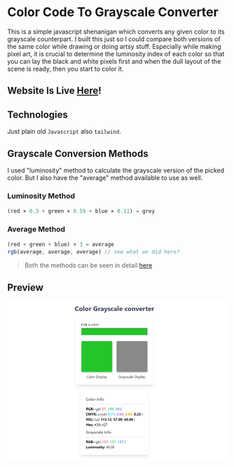 # Color Code To Grayscale Converter

This is a simple javascript shenanigan which converts any given color to its grayscale counterpart. I built this just so I could compare both versions of the same color while drawing or doing artsy stuff. Especially while making pixel art, it is crucial to determine the luminosity index of each color so that you can lay the black and white pixels first and when the dull layout of the scene is ready, then you start to color it. 

## Website Is Live [Here](https://blankscreen-exe.github.io/ColorToGrayScale-converter/)!

## Technologies

Just plain old `Javascript` also `tailwind`.

## Grayscale Conversion Methods

I used "luminosity" method to calculate the grayscale version of the picked color. But I also have the "average" method available to use as well.

### Luminosity Method

```js
(red × 0.3 + green × 0.59 + blue × 0.11) = grey
```

### Average Method

```js
(red + green + blue) ÷ 3 = average
rgb(average, average, average) // see what we did here?
```

> Both the methods can be seen in detail [here](https://tabreturn.github.io/code/html/javascript/2017/01/26/converting_css_colour_to_greyscale.html)

## Preview

![preview](./docs/preview.png)
